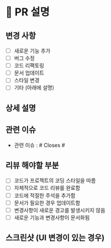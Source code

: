 # 📝 PR 설명

## 변경 사항

- [ ] 새로운 기능 추가
- [ ] 버그 수정
- [ ] 코드 리팩토링
- [ ] 문서 업데이트
- [ ] 스타일 변경
- [ ] 기타 (아래에 설명)

## 상세 설명

<!-- 변경 사항에 대한 자세한 설명을 작성해주세요 -->

## 관련 이슈

<!-- 관련된 이슈 번호를 작성해주세요 (예: #123) -->

- 관련 이슈 : #
  Closes #

## 리뷰 해야할 부분

- [ ] 코드가 프로젝트의 코딩 스타일을 따름
- [ ] 자체적으로 코드 리뷰를 완료함
- [ ] 코드에 적절한 주석을 추가함
- [ ] 문서가 필요한 경우 업데이트함
- [ ] 변경사항이 새로운 경고를 발생시키지 않음
- [ ] 새로운 기능과 변경사항이 문서화됨

## 스크린샷 (UI 변경이 있는 경우)

<!-- UI 변경사항이 있다면 스크린샷을 첨부해주세요 -->
